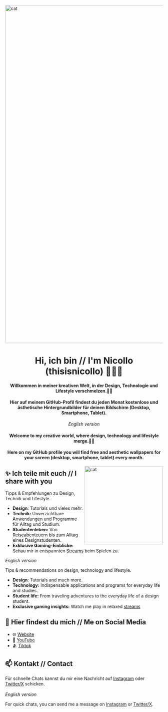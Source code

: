 <img align="center" alt="cat" width="1080" src="https://i.pinimg.com/originals/2e/e8/8b/2ee88bf78e4f76001f59bad5e91a6a03.gif">


<h1 align="center">Hi, ich bin // I'm Nicollo (thisisnicollo) 🤸🏽‍♀️</h1>
<h4 align="center">Willkommen in meiner kreativen Welt, in der Design, Technologie und Lifestyle verschmelzen.🚀🤍 </h4>
<h4 align="center">Hier auf meinem GitHub-Profil findest du jeden Monat kostenlose und ästhetische Hintergrundbilder für deinen Bildschirm (Desktop, Smartphone, Tablet).</h4>

<p align="center"> <em>English version</em> </p>


<h4 align="center"> Welcome to my creative world, where design, technology and lifestyle merge.🚀🤍</h4>
<h4 align="center"> Here on my GitHub profile you will find free and aesthetic wallpapers for your screen (desktop, smartphone, tablet) every month.</h4>

<img align="right" alt="cat" width="250" src="https://i.pinimg.com/originals/08/68/09/08680930d8348ecd845c99a4f5306605.gif">

## ✨ Ich teile mit euch // I share with you 
Tipps & Empfehlungen zu Design, Technik und Lifestyle.
- **Design**: Tutorials und vieles mehr.
- **Technik:** Unverzichtbare Anwendungen und Programme für Alltag und Studium.
- **Studentenleben:** Von Reiseabenteuern bis zum Alltag eines Designstudenten.
- **Exklusive Gaming-Einblicke:** Schau mir in entspannten [Streams](https://www.twitch.tv/thisisnicollo) beim Spielen zu.

*English version*

Tips & recommendations on design, technology and lifestyle.
- **Design**: Tutorials and much more.
- **Technology:** Indispensable applications and programs for everyday life and studies.
- **Student life:** From traveling adventures to the everyday life of a design student.
- **Exclusive gaming insights:** Watch me play in relaxed [streams](https://www.twitch.tv/thisisnicollo)

## 🚀 Hier findest du mich // Me on Social Media
- 🌐 [Website](https://nicollo.carrd.co/)
- 🎥 [YouTube](https://www.youtube.com/@thisisnicollo)
- 🫂 [Tiktok](https://www.tiktok.com/@thisisnicollo)

## 📫 Kontakt // Contact
Für schnelle Chats kannst du mir eine Nachricht auf [Instagram](https://www.instagram.com/thisisnicollo/) oder [Twitter/X](https://twitter.com/thisisnicollo) schicken.</br></br>
*English version*

For quick chats, you can send me a message on [Instagram](https://www.instagram.com/thisisnicollo/) or [Twitter/X](https://twitter.com/thisisnicollo).
